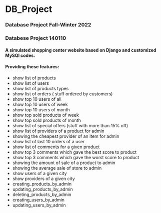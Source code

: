 # DB_Project
### Database Project Fall-Winter 2022

### Databese Project 140110


#### A simulated shopping center website based on Django and customized MySQl codes.

#### Providing these features:
* show list of products
* show list of users
* show list of products types
* show list of orders ( stuff ordered by customers)
* show top 10 users of all
* show top 10 users of week
* show top 10 users of month
* show top sold products of week
* show top sold products of month
* show list of special offers (stuff with more than 15% off)
* show list of providers of a product for admin
* showing the cheapest provider of an item for admin
* show list of last 10 orders of a user
* show list of comments for a given product
* show top 3 comments which gave the best score to product
* show top 3 comments which gave the worst score to product
* showing the amount of sale of a product to admin
* showing the average sale of store to admin
* show users of a given city
* show providers of a given city
* creating_products_by_admin
* updating_products_by_admin
* deleting_products_by_admin
* creating_users_by_admin
* updating_users_by_admin
